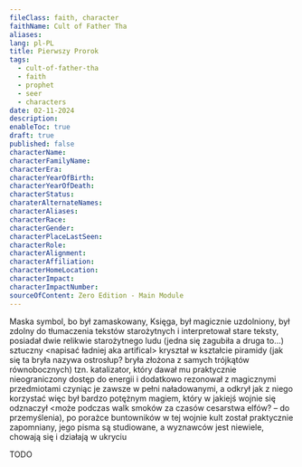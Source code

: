 ```yaml
---
fileClass: faith, character
faithName: Cult of Father Tha
aliases: 
lang: pl-PL
title: Pierwszy Prorok
tags:
  - cult-of-father-tha
  - faith
  - prophet
  - seer
  - characters
date: 02-11-2024
description: 
enableToc: true
draft: true
published: false
characterName: 
characterFamilyName: 
characterEra: 
characterYearOfBirth: 
characterYearOfDeath: 
characterStatus: 
charaterAlternateNames: 
characterAliases: 
characterRace: 
characterGender: 
characterPlaceLastSeen: 
characterRole: 
characterAlignment: 
characterAffiliation: 
characterHomeLocation: 
characterImpact: 
characterImpactNumber: 
sourceOfContent: Zero Edition - Main Module
---
```


Maska symbol, bo był zamaskowany, Księga, był magicznie uzdolniony, był zdolny do tłumaczenia tekstów starożytnych i interpretował stare teksty,  posiadał dwie relikwie starożytnego ludu (jedna się zagubiła a druga to…)  sztuczny <napisać ładniej aka artifical> kryształ w kształcie piramidy (jak się ta bryła nazywa ostrosłup? bryła złożona z samych trójkątów równobocznych) tzn. katalizator, który dawał mu praktycznie nieograniczony dostęp do energii i dodatkowo rezonował z magicznymi przedmiotami czyniąc je zawsze w pełni naładowanymi, a odkrył jak z niego korzystać więc był bardzo potężnym magiem, który w jakiejś wojnie się odznaczył <może podczas walk smoków za czasów cesarstwa elfów? – do przemyślenia), po porażce buntowników w tej wojnie kult został praktycznie zapomniany, jego pisma są studiowane, a wyznawców jest niewiele, chowają się i działają w ukryciu

TODO